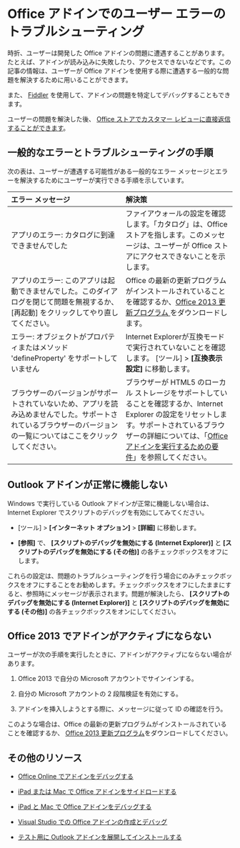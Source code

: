 
# Office アドインでのユーザー エラーのトラブルシューティング

時折、ユーザーは開発した Office アドインの問題に遭遇することがあります。たとえば、アドインが読み込みに失敗したり、アクセスできないなどです。この記事の情報は、ユーザーが Office アドインを使用する際に遭遇する一般的な問題を解決するために用いることができます。 

また、 [Fiddler](http://www.telerik.com/fiddler) を使用して、アドインの問題を特定してデバッグすることもできます。

ユーザーの問題を解決した後、 [Office ストアでカスタマー レビューに直接返信することができます](https://msdn.microsoft.com/library/jj635874.aspx)。

## 一般的なエラーとトラブルシューティングの手順

次の表は、ユーザーが遭遇する可能性がある一般的なエラー メッセージとエラーを解決するためにユーザーが実行できる手順を示しています。



|**エラー メッセージ**|**解決策**|
|:-----|:-----|
|アプリのエラー: カタログに到達できませんでした|ファイアウォールの設定を確認します。「カタログ」は、Office ストアを指します。このメッセージは、ユーザーが Office ストアにアクセスできないことを示します。|
|アプリのエラー: このアプリは起動できませんでした。このダイアログを閉じて問題を無視するか、 [再起動] をクリックしてやり直してください。|Office の最新の更新プログラムがインストールされていることを確認するか、[Office 2013 更新プログラム ](https://support.microsoft.com/en-us/kb/2986156/)をダウンロードします。|
|エラー: オブジェクトがプロパティまたはメソッド 'defineProperty' をサポートしていません|Internet Explorerが互換モードで実行されていないことを確認します。 [ツール] >  **[互換表示設定]** に移動します。|
|ブラウザーのバージョンがサポートされていないため、アプリを読み込めませんでした。サポートされているブラウザーのバージョンの一覧についてはここをクリックしてください。|ブラウザーが HTML5 のローカル ストレージをサポートしていることを確認するか、Internet Explorer の設定をリセットします。サポートされているブラウザーの詳細については、「[Office アドインを実行するための要件](../../docs/overview/requirements-for-running-office-add-ins.md)」を参照してください。|

## Outlook アドインが正常に機能しない

Windows で実行している Outlook アドインが正常に機能しない場合は、Internet Explorer でスクリプトのデバッグを有効にしてみてください。 


- [ツール] >  **[インターネット オプション]** > **[詳細]** に移動します。
    
- **[参照]** で、 **[スクリプトのデバッグを無効にする (Internet Explorer)]** と **[スクリプトのデバッグを無効にする (その他)]** の各チェックボックスをオフにします。
    
これらの設定は、問題のトラブルシューティングを行う場合にのみチェックボックスをオフにすることをお勧めします。チェックボックスをオフにしたままにすると、参照時にメッセージが表示されます。問題が解決したら、 **[スクリプトのデバッグを無効にする (Internet Explorer)]** と **[スクリプトのデバッグを無効にする (その他)]** の各チェックボックスをオンにしてください。


## Office 2013 でアドインがアクティブにならない

ユーザーが次の手順を実行したときに、アドインがアクティブにならない場合があります。


1. Office 2013 で自分の Microsoft アカウントでサインインする。
    
2. 自分の Microsoft アカウントの 2 段階検証を有効にする。
    
3. アドインを挿入しようとする際に、メッセージに従って ID の確認を行う。
    
このような場合は、Office の最新の更新プログラムがインストールされていることを確認するか、 [Office 2013 更新プログラム](https://support.microsoft.com/en-us/kb/2986156/)をダウンロードしてください。


## その他のリソース



- [Office Online でアドインをデバッグする](../testing/debug-add-ins-in-office-online.md)
    
- [iPad または Mac で Office アドインをサイドロードする](../testing/sideload-an-office-add-in-on-ipad-and-mac.md)
    
- [iPad と Mac で Office アドインをデバッグする](../testing/debug-office-add-ins-on-ipad-and-mac.md)
    
- [Visual Studio での Office アドインの作成とデバッグ](../../docs/get-started/create-and-debug-office-add-ins-in-visual-studio.md)
    
- [テスト用に Outlook アドインを展開してインストールする](../outlook/testing-and-tips.md)
    
